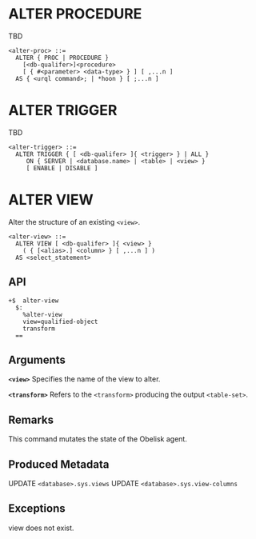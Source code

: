 

# ALTER PROCEDURE

TBD

```
<alter-proc> ::=
  ALTER { PROC | PROCEDURE }
    [<db-qualifer>]<procedure>
    [ { #<parameter> <data-type> } ] [ ,...n ]
  AS { <urql command>; | *hoon } [ ;...n ]
```

# ALTER TRIGGER

TBD

```
<alter-trigger> ::=
  ALTER TRIGGER { [ <db-qualifer> ]{ <trigger> } | ALL }
     ON { SERVER | <database.name> | <table> | <view> }
     [ ENABLE | DISABLE ]
```

# ALTER VIEW
Alter the structure of an existing `<view>`.

```
<alter-view> ::=
  ALTER VIEW [ <db-qualifer> ]{ <view> }
    ( { [<alias>.] <column> } [ ,...n ] )
  AS <select_statement>
```

## API
```
+$  alter-view
  $:
    %alter-view
    view=qualified-object
    transform
  ==
```

## Arguments

**`<view>`**
Specifies the name of the view to alter.

**`<transform>`**
Refers to the `<transform>` producing the output `<table-set>`.

## Remarks
This command mutates the state of the Obelisk agent.

## Produced Metadata
UPDATE `<database>.sys.views`
UPDATE `<database>.sys.view-columns`

## Exceptions
view does not exist.